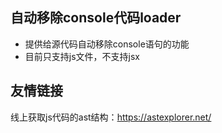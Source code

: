 ## 自动移除console代码loader

+ 提供给源代码自动移除console语句的功能
+ 目前只支持js文件，不支持jsx

## 友情链接
线上获取js代码的ast结构：https://astexplorer.net/